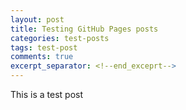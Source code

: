 ```yaml
---
layout: post
title: Testing GitHub Pages posts
categories: test-posts
tags: test-post
comments: true
excerpt_separator: <!--end_exceprt-->
---
```


This is a test post
